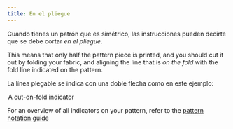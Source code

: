 ```yaml
---
title: En el pliegue
---
```


Cuando tienes un patrón que es simétrico, las instrucciones pueden decirte que se debe cortar *en el pliegue*.

This means that only half the pattern piece is printed, and you should cut it out by folding your fabric, and aligning the line that is *on the fold* with the fold line indicated on the pattern.

La línea plegable se indica con una doble flecha como en este ejemplo:

<Legend part="cutonfold">A cut-on-fold indicator</Legend>

<Tip>

For an overview of all indicators on your pattern, refer to the [pattern notation guide](/docs/various/notation/)

</Tip>
